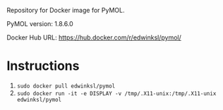Repository for Docker image for PyMOL.

PyMOL version: 1.8.6.0

Docker Hub URL: https://hub.docker.com/r/edwinksl/pymol/

# Instructions

1. `sudo docker pull edwinksl/pymol`
2. `sudo docker run -it -e DISPLAY -v /tmp/.X11-unix:/tmp/.X11-unix edwinksl/pymol`
